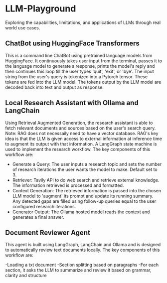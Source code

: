 # LLM-Playground
Exploring the capabilities, limitations, and applications of LLMs through real world use cases.


## ChatBot using HuggingFace Transformers
This is a command line ChatBot using pretrained language models from HuggingFace. It continuously takes user input from the terminal, passes it to the language model to generate a response, prints the model's reply and then continues this loop till the user types 'quit', 'exit', or 'bye'. The input string from the user's query is tokenized into a Pytorch tensor. These tokens are fed into the LLM model. The tokens output by the LLM model are decoded back into text and output as response.

## Local Research Assistant with Ollama and LangChain
Using Retrieval Augmented Generation, the research assistant is able to fetch relevant documents and sources based on the user's search query. Note: RAG does not necessaily need to have a vector database. RAG's key idea is that the LLM is given access to external information at inference time to augment its output with that information. A LangGraph state machine is used to implement the research workflow. The key components of this workflow are:
- Generate a Query: The user inputs a research topic and sets the number of research iterations the user wants the model to make. Default set to 3.
- Retriever: Tavily API to do web search and retrieve external knowledge. The information retrieved is processed and formatted. 
- Context Generation: The retrieved information is passed into the chosen LLM model to 'augment' its prompt and update its running summary. Any detected gaps are filled using follow-up queries equal to the user configured research iterations.
- Generator Output: The Ollama hosted model reads the context and generates a final answer.

## Document Reviewer Agent
This agent is built using LangGraph, LangChain and Ollama and is designed to automatically review text documents locally. 
The key components of this workflow are:

-Loading a txt document
-Section splitting based on paragraphs
-For each section, it asks the LLM to summarize and review it based on grammar, clarity and structure
